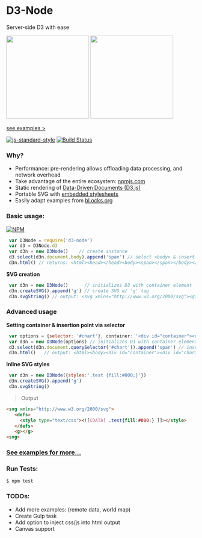 # D3-Node
Server-side D3 with ease

<img height="220px" src="https://cloud.githubusercontent.com/assets/425966/16896763/33e19052-4b6b-11e6-9f99-3b6ae66d6328.png"/>
<img height="220px" src="https://cloud.githubusercontent.com/assets/425966/16858768/5af46f86-49f7-11e6-85d0-bcca91045d8f.png"/>

[see examples >](examples)

[![js-standard-style](https://cdn.rawgit.com/feross/standard/master/badge.svg)](https://github.com/feross/standard)
[![Build Status](https://travis-ci.org/bradoyler/d3-node.svg?branch=master)](https://travis-ci.org/bradoyler/d3-node)

### Why?

- Performance: pre-rendering allows offloading data processing, and network overhead
- Take advantage of the entire ecosystem: [npmjs.com](https://www.npmjs.com/)
- Static rendering of [Data-Driven Documents (D3.js)](https://d3js.org/)
- Portable SVG with [embedded stylesheets](https://developer.mozilla.org/en-US/docs/Web/SVG/Element/style)
- Easily adapt examples from [bl.ocks.org](http://bl.ocks.org/)

### Basic usage:

[![NPM](https://nodei.co/npm/d3-node.png?downloads=true&downloadRank=true)](https://nodei.co/npm/d3-node/)

```javascript
 var D3Node = require('d3-node')
 var d3 = D3Node.d3
 var d3n = new D3Node()    // create instance
 d3.select(d3n.document.body).append('span') // select <body> & insert span
 d3n.html() // returns: <html><head></head><body><span></span></body></html>
```

__SVG creation__

```javascript
 var d3n = new D3Node()      // initializes D3 with container element
 d3n.createSVG().append('g') // create SVG w/ 'g' tag
 d3n.svgString() // output: <svg xmlns="http://www.w3.org/2000/svg"><g></g></svg>
```

### Advanced usage

__Setting container & insertion point via selector__

```javascript
 var options = {selector: '#chart'}, container: '<div id="container"><div id="chart"></div></div>'}
 var d3n = new D3Node(options) // initializes D3 with container element
 d3.select(d3n.document.querySelector('#chart')).append('span') // insert span tag into #chart
 d3n.html()   // output: <html><body><div id="container"><div id="chart"><span></span></div></div></body></html>               
```

__Inline SVG styles__

```javascript
 var d3n = new D3Node({styles:'.test {fill:#000;}'})
 d3n.createSVG().append('g')
 d3n.svgString() 
```

> Output
```html
<svg xmlns="http://www.w3.org/2000/svg">
   <defs>
     <style type="text/css"><![CDATA[ .test{fill:#000;} ]]></style>
   </defs>
   <g></g>
<svg>
```

### [See examples for more...](examples)

### Run Tests:

```
$ npm test
```

### TODOs:

- Add more examples: (remote data, world map)
- Create Gulp task
- Add option to inject css/js into html output
- Canvas support
